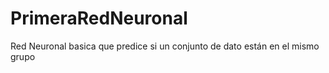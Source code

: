 # PrimeraRedNeuronal
Red Neuronal basica que predice si un conjunto de dato están en el mismo grupo
